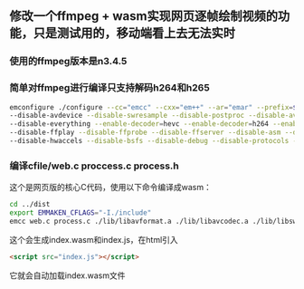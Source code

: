 ## 修改一个ffmpeg + wasm实现网页逐帧绘制视频的功能，只是测试用的，移动端看上去无法实时

### 使用的ffmpeg版本是n3.4.5

### 简单对ffmpeg进行编译只支持解码h264和h265
```bash
emconfigure ./configure --cc="emcc" --cxx="em++" --ar="emar" --prefix=$(pwd)/../dist --enable-cross-compile --target-os=none --arch=x86_32 --cpu=generic --enable-gpl --enable-version3 \
--disable-avdevice --disable-swresample --disable-postproc --disable-avfilter --disable-programs \
--disable-everything --enable-decoder=hevc --enable-decoder=h264 --enable-demuxer=m4v --enable-demuxer=mov --enable-demuxer=matroska \
--disable-ffplay --disable-ffprobe --disable-ffserver --disable-asm --disable-doc --disable-devices --disable-network \
--disable-hwaccels --disable-bsfs --disable-debug --disable-protocols --disable-parsers --disable-indevs --disable-outdevs 
```

### 编译cfile/web.c proccess.c process.h
这个是网页版的核心C代码，使用以下命令编译成wasm：
```bash
cd ../dist
export EMMAKEN_CFLAGS="-I./include" 
emcc web.c process.c ./lib/libavformat.a ./lib/libavcodec.a ./lib/libswscale.a ./lib/libavutil.a -Os -s WASM=1 -o index.html -s EXTRA_EXPORTED_RUNTIME_METHODS='["ccall", "cwrap"]' -s ALLOW_MEMORY_GROWTH=1 -s TOTAL_MEMORY=16777216
```

这个会生成index.wasm和index.js，在html引入
```html
<script src="index.js"></script>
```
它就会自动加载index.wasm文件
